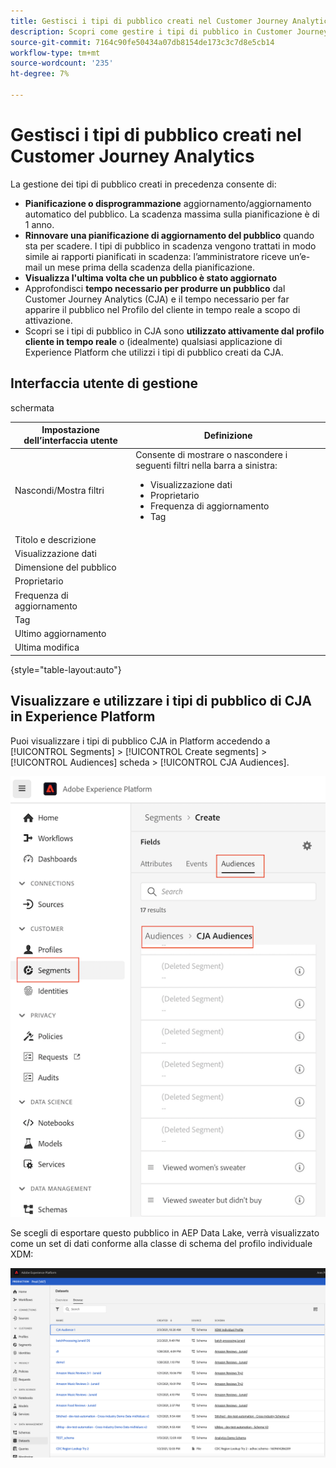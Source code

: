 ```yaml
---
title: Gestisci i tipi di pubblico creati nel Customer Journey Analytics
description: Scopri come gestire i tipi di pubblico in Customer Journey Analytics
source-git-commit: 7164c90fe50434a07db8154de173c3c7d8e5cb14
workflow-type: tm+mt
source-wordcount: '235'
ht-degree: 7%

---
```



# Gestisci i tipi di pubblico creati nel Customer Journey Analytics

La gestione dei tipi di pubblico creati in precedenza consente di:

* **Pianificazione o disprogrammazione** aggiornamento/aggiornamento automatico del pubblico. La scadenza massima sulla pianificazione è di 1 anno.
* **Rinnovare una pianificazione di aggiornamento del pubblico** quando sta per scadere. I tipi di pubblico in scadenza vengono trattati in modo simile ai rapporti pianificati in scadenza: l’amministratore riceve un’e-mail un mese prima della scadenza della pianificazione.
* **Visualizza l&#39;ultima volta che un pubblico è stato aggiornato**
* Approfondisci **tempo necessario per produrre un pubblico** dal Customer Journey Analytics (CJA) e il tempo necessario per far apparire il pubblico nel Profilo del cliente in tempo reale a scopo di attivazione.
* Scopri se i tipi di pubblico in CJA sono **utilizzato attivamente dal profilo cliente in tempo reale** o (idealmente) qualsiasi applicazione di Experience Platform che utilizzi i tipi di pubblico creati da CJA.

## Interfaccia utente di gestione

schermata

| Impostazione dell’interfaccia utente | Definizione |
| --- | --- |
| Nascondi/Mostra filtri | Consente di mostrare o nascondere i seguenti filtri nella barra a sinistra: <ul><li>Visualizzazione dati</li><li>Proprietario</li><li>Frequenza di aggiornamento</li><li>Tag</li></ul> |
| Titolo e descrizione |  |
| Visualizzazione dati |
| Dimensione del pubblico |  |
| Proprietario |  |
| Frequenza di aggiornamento |  |
| Tag |  |
| Ultimo aggiornamento |  |
| Ultima modifica |  |

{style=&quot;table-layout:auto&quot;}

## Visualizzare e utilizzare i tipi di pubblico di CJA in Experience Platform

Puoi visualizzare i tipi di pubblico CJA in Platform accedendo a [!UICONTROL Segments] > [!UICONTROL Create segments] > [!UICONTROL Audiences] scheda > [!UICONTROL CJA Audiences].

![](assets/audiences-aep.png)

Se scegli di esportare questo pubblico in AEP Data Lake, verrà visualizzato come un set di dati conforme alla classe di schema del profilo individuale XDM:

![](assets/aep-datalake.png)

